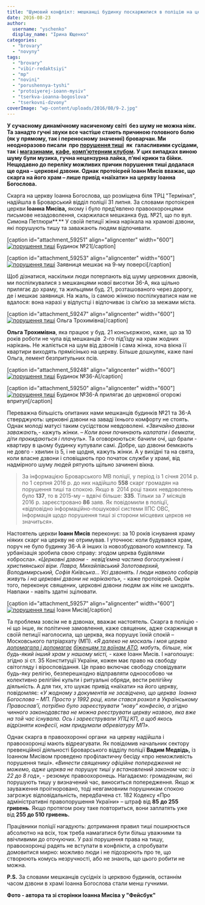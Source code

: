 ```yaml
---
title: "Шумовий конфлікт: мешканці будинку поскаржилися в поліцію на церковні дзвони"
date: 2016-08-23
author: 
  username: "yschenko"
  display_name: "Ірина Ющенко"
categories: 
  - "brovary"
  - "novyny"
tags: 
  - "brovary"
  - "vibir-redaktsiyi"
  - "mp"
  - "novini"
  - "porushennya-tyshi"
  - "protoiyerej-ioann-mysiv"
  - "tserkva-ioanna-bogoslova"
  - "tserkovni-dzvony"
coverImage: "wp-content/uploads/2016/08/9-2.jpg"
---
```


**У сучасному динамічному насиченому світі  без шуму не можна ніяк. Та занадто гучні звуки все частіше стають причиною головного болю (як у прямому, так і переносному значенні) броварчан. Ми неодноразово писали  про [порушення тиші](https://mpz.brovary.org/krik-dushi-meshkantsiv-budinkiv-kotri-poterpayut-vid-susidstva-z-myuzik-holom/)  як  галасливими сусідами, так і [магазинами](https://mpz.brovary.org/yak-zabezpechiti-svoye-zakonne-pravo-na-tishu-ta-priborkati-shumnih-susidiv/), [кафе](https://mpz.brovary.org/zamist-znesennya-nezakonnogo-kafe-u-parku-peremoga-vlada-vimiryuye-u-nomu-riven-shumu/), [комп’ютерним клубом](https://mpz.brovary.org/vidviduvachi-komp-yuternogo-klubu-na-vul-sholom-alejhema-katuyut-meshkantsiv-budynku-shumom/). У цих випадках виною шуму були музика, гучна нецензурна лайка, п’яні крики та бійки. Нещодавно до переліку можливих причин порушення тиші додалася ще одна – церковні дзвони. Однак протоієрей Іоанн Мисів вважає, що скарга на його храм – лише привід «наїхати» на церкву Іоанна Богослова.**

Скарга на церкву Іоанна Богослова, що розміщена біля ТРЦ "Термінал", надійшла в Броварський відділ поліції 31 липня. За словами протоієрея церкви **Іоанна Мисіва,** якому і було пред’явлено правоохоронцями письмове незадоволення, скаржилася мешканка буд. №21, що по вул. Симона Петлюри**.** У своїй петиції жінка нарікала на храмові дзвони, які порушують тишу та заважають людям відпочивати.

\[caption id="attachment\_59251" align="aligncenter" width="600"\][![порушення тиші](https://mpz.brovary.org/wp-content/uploads/2016/08/6-2.jpg)](https://mpz.brovary.org/wp-content/uploads/2016/08/6-2.jpg) Будинок №21\[/caption\]

\[caption id="attachment\_59253" align="aligncenter" width="600"\][![порушення тиші](https://mpz.brovary.org/wp-content/uploads/2016/08/8-2.jpg)](https://mpz.brovary.org/wp-content/uploads/2016/08/8-2.jpg) Заявниця мешкає на 9-му поверсі\[/caption\]

Щоб дізнатися, наскільки люди потерпають від шуму церковних дзвонів, ми поспілкувалися з мешканцями нової висотки 36-А, яка щільно прилягає до храму, та жильцями буд. 21, розташованого через дорогу, де і мешкає заявниця. На жаль, із самою жінкою поспілкуватися нам не вдалося: вона наразі у відпустці і відпочиває із сім’єю за межами міста.

\[caption id="attachment\_59247" align="aligncenter" width="600"\][![порушення тиші](https://mpz.brovary.org/wp-content/uploads/2016/08/1-3.jpg)](https://mpz.brovary.org/wp-content/uploads/2016/08/1-3.jpg) Ольга Трохимівна\[/caption\]

**Ольга Трохимівна**, яка працює у буд. 21 консьєржкою, каже, що за 10 років роботи не чула від мешканців  2-го під’їзду на храм жодних нарікань. Не жаліється на шум від дзвонів і сама жінка, хоча вікна її квартири виходять прямісінько на церкву. Більше дошкуляє, каже пані Ольга, лемент безпритульних псів.

\[caption id="attachment\_59248" align="aligncenter" width="600"\][![порушення тиші](https://mpz.brovary.org/wp-content/uploads/2016/08/2-2.jpg)](https://mpz.brovary.org/wp-content/uploads/2016/08/2-2.jpg) Будинок №36-А\[/caption\]

\[caption id="attachment\_59250" align="aligncenter" width="600"\][![порушення тиші](https://mpz.brovary.org/wp-content/uploads/2016/08/5-2.jpg)](https://mpz.brovary.org/wp-content/uploads/2016/08/5-2.jpg) Будинок №36-А прилягає до церковної огорожі впритул\[/caption\]

Переважна більшість опитаних нами мешканців будинків №21 та 36-А стверджують: церковні дзвони на заваді їхнього комфорту не стоять. Однак молоді матусі таким сусідством невдоволені. _«Звичайно дзвони заважають,-_ кажуть жінки. _– Коли вони починають калатати і бемкати, діти прокидаються і плачуть»._ Та оговорюються: бачили очі, що брали - квартиру в цьому будинку купували самі. Добре, що дзвони бемкають не довго - хвилин із 5, і не щодня, кажуть жінки. А у вихідні та на свята, коли власне дзвони і сповіщають про початок служби у храмі, від надмірного шуму людей рятують щільно зачинені вікна.

> За інформацією Броварського МВ поліції, у період із 1 січня 2014 р. по 1 серпня 2016 р. до них надійшло **558** скарг громадян на порушення тиші та спокою. Якщо в  2014 році таких невдоволень було **137**, то в 2015-му – вдвічі більше: **335**. Тільки за 7 місяців 2016 р. зареєстровано **86** заяв. Як повідомили в поліції, «відповідно інформаційно-пошукової системи ІІПС ОВС, інформація щодо порушення тиші зі сторони місцевих церков не значиться».

Настоятель церкви **Іоанн Мисів** переконує: за 10 років існування храму ніяких скарг на церкву не отримував. І уточнює: коли будувався храм, поруч не було будинку 36-А й інших із новозбудованого комплексу. Та урбанізація зробила свою справу: згодом церква будівлями «обросла». _«Церковні дзвони -  невід’ємна частина богослужіння і_ _християнської віри. Лавра, Михайлівський Золотоверхий, Володимирський, Софія Київська… Усі дзвонять. І люди навколо соборів живуть і на церковні дзвони не нарікають»,_ - каже протоієрей. Окрім того, переконує священик, церковні дзвони людям аж ніяк не шкодять. Навпаки - навіть здатні зцілювати.

\[caption id="attachment\_59257" align="aligncenter" width="600"\][![порушення тиші](https://mpz.brovary.org/wp-content/uploads/2016/08/12-2.jpg)](https://mpz.brovary.org/wp-content/uploads/2016/08/12-2.jpg) Іоанн Мисів\[/caption\]

Та проблема зовсім не в дзвонах, вважає настоятель. Скарга в поліцію - ні що інше, як політичне замовлення, каже священик, адже скаржниця в своїй петиції наголосила, що церква, яка порушує їхній спокій – Московського патріархату (МП). _«Я далеко не москаль і моя церква [допомагала і допомагає](http://ioann-bogoslov.kiev.ua)_ _[біженцям та воїнам АТО](http://vk.com/koordcentr.brovary), мабуть, більше, ніж будь-який інший храм у нашому місті,_ \- каже Іоанн Мисів. І наголошує: згідно зі ст. 35 Конституції України, кожен має право на свободу світогляду і віросповідання. Це право включає свободу сповідувати будь-яку релігію, безперешкодно відправляти одноособово чи колективно релігійні культи і ритуальні обряди, вести релігійну діяльність. А для тих, хто шукає привід «наїхати» на його церкву, повідомляє: «_У жодному з документів не засвідчено, що церква  Іоанна Богослова – МП. Просто у 1992 році, коли стався розкол в Українському Православ’ї, потрібно було зареєструвати "нову" конфесію, а згідно чинного законодавства не можна реєструвати церкву назвою, яка вже на той час існувала. Ось і зареєстрували УПЦ КП, а щоб якось відрізняти конфесії, нам придумали абревіатуру МП»._

Однак скарга в правоохоронні органи  на церкву надійшла і правоохоронці мають відреагувати. Як повідомив начальник сектору превенційної діяльності Броварського відділу поліції **Вадим Медвідь,** із Іоанном Мисівом проведено профілактичну бесіду «про неможливість порушення тиші». _«Винести священику офіційне попередження не можемо, адже церква не порушує тиші у встановлений законом час: із 22 до 8 год»_, - резюмує правоохоронець. Нагадаємо: громадянам, які порушують тишу у визначений час, виноситься попередження. Якщо ж зауваження проігноровано, тоді невгамовним порушникам спокою загрожує відповідальність, передбачена ст. 182 Кодексу «Про адміністративні правопорушення України» – штраф від **85** **до 255** **гривень**. Якщо протягом року таке повториться, вони заплатять уже від **255 до 510** **гривень.**

Працівники поліції нагадують: дотримання правил тиші поширюється абсолютно на всіх, тож треба намагатися бути більш уважними та ввічливими до оточуючих. У разі порушення права на тишу, правоохоронці радять не вступати в конфлікти, а спробувати домовитися мирно: можливо люди і не підозрюють про те, що створюють комусь незручності, або не знають, що цього робити не можна.

**P.S.** За словами мешканців сусідніх із церквою будинків, останнім часом дзвони в храмі Іоанна Богослова стали менш гучними.

**Фото - автора та зі сторінки Іоанна Мисіва у "Фейсбук"**
